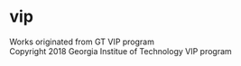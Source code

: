 # vip
Works originated from GT VIP program <br />
Copyright 2018 Georgia Institue of Technology VIP program
